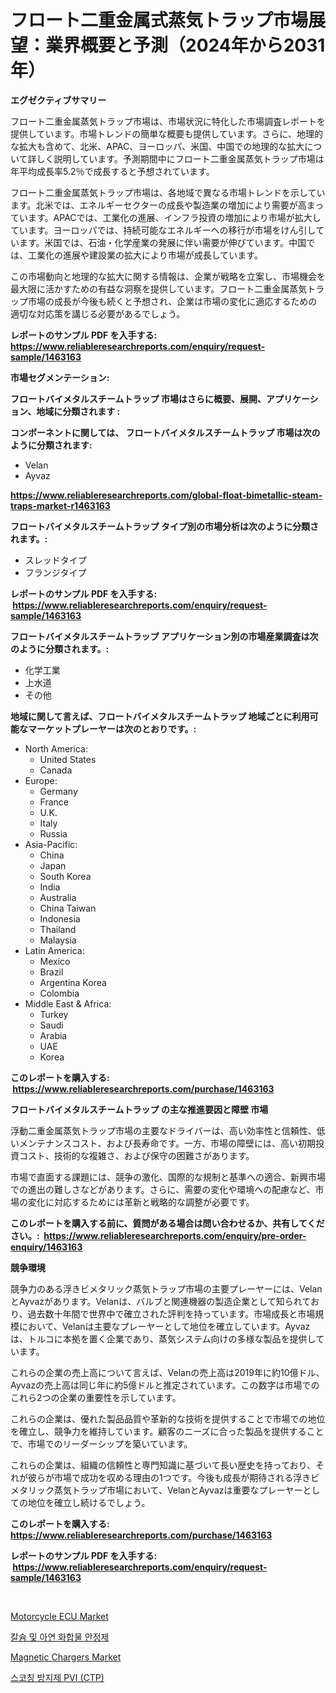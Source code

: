 <p><h1>フロート二重金属式蒸気トラップ市場展望：業界概要と予測（2024年から2031年）</h1></p><p><strong>エグゼクティブサマリー</strong></p>
<p><p>フロート二重金属蒸気トラップ市場は、市場状況に特化した市場調査レポートを提供しています。市場トレンドの簡単な概要も提供しています。さらに、地理的な拡大も含めて、北米、APAC、ヨーロッパ、米国、中国での地理的な拡大について詳しく説明しています。予測期間中にフロート二重金属蒸気トラップ市場は年平均成長率5.2％で成長すると予想されています。</p><p>フロート二重金属蒸気トラップ市場は、各地域で異なる市場トレンドを示しています。北米では、エネルギーセクターの成長や製造業の増加により需要が高まっています。APACでは、工業化の進展、インフラ投資の増加により市場が拡大しています。ヨーロッパでは、持続可能なエネルギーへの移行が市場をけん引しています。米国では、石油・化学産業の発展に伴い需要が伸びています。中国では、工業化の進展や建設業の拡大により市場が成長しています。</p><p>この市場動向と地理的な拡大に関する情報は、企業が戦略を立案し、市場機会を最大限に活かすための有益な洞察を提供しています。フロート二重金属蒸気トラップ市場の成長が今後も続くと予想され、企業は市場の変化に適応するための適切な対応策を講じる必要があるでしょう。</p></p>
<p><strong>レポートのサンプル PDF を入手する: <a href="https://www.reliableresearchreports.com/enquiry/request-sample/1463163">https://www.reliableresearchreports.com/enquiry/request-sample/1463163</a></strong></p>
<p><strong>市場セグメンテーション:</strong></p>
<p><strong> フロートバイメタルスチームトラップ 市場はさらに概要、展開、アプリケーション、地域に分類されます :</strong></p>
<p><strong>コンポーネントに関しては、 フロートバイメタルスチームトラップ 市場は次のように分類されます: &nbsp;</strong></p>
<p><ul><li>Velan</li><li>Ayvaz</li></ul></p>
<p><strong><a href="https://www.reliableresearchreports.com/global-float-bimetallic-steam-traps-market-r1463163">https://www.reliableresearchreports.com/global-float-bimetallic-steam-traps-market-r1463163</a></strong></p>
<p><strong> フロートバイメタルスチームトラップ タイプ別の市場分析は次のように分類されます。:</strong></p>
<p><ul><li>スレッドタイプ</li><li>フランジタイプ</li></ul></p>
<p><strong>レポートのサンプル PDF を入手する: &nbsp;<a href="https://www.reliableresearchreports.com/enquiry/request-sample/1463163">https://www.reliableresearchreports.com/enquiry/request-sample/1463163</a></strong></p>
<p><strong> フロートバイメタルスチームトラップ アプリケーション別の市場産業調査は次のように分類されます。:</strong></p>
<p><ul><li>化学工業</li><li>上水道</li><li>その他</li></ul></p>
<p><strong>地域に関して言えば、フロートバイメタルスチームトラップ 地域ごとに利用可能なマーケットプレーヤーは次のとおりです。:</strong></p>
<p><ul>
    <li>
        North America:
        <ul>
            <li>United States</li>
            <li>Canada</li>
        </ul>
    </li>
    <li>
        Europe:
        <ul>
            <li>Germany</li>
            <li>France</li>
            <li>U.K.</li>
            <li>Italy</li>
            <li>Russia</li>
        </ul>
    </li>
    <li>
        Asia-Pacific:
        <ul>
            <li>China</li>
            <li>Japan</li>
            <li>South Korea</li>
            <li>India</li>
            <li>Australia</li>
            <li>China Taiwan</li>
            <li>Indonesia</li>
            <li>Thailand</li>
            <li>Malaysia</li>
        </ul>
    </li>
    <li>
        Latin America:
        <ul>
            <li>Mexico</li>
            <li>Brazil</li>
            <li>Argentina Korea</li>
            <li>Colombia</li>
        </ul>
    </li>
    <li>
        Middle East & Africa:
        <ul>
            <li>Turkey</li>
            <li>Saudi</li>
            <li>Arabia</li>
            <li>UAE</li>
            <li>Korea</li>
        </ul>
    </li>
    </ul></p>
<p><strong>このレポートを購入する: &nbsp;<a href="https://www.reliableresearchreports.com/purchase/1463163">https://www.reliableresearchreports.com/purchase/1463163</a></strong></p>
<p><strong>フロートバイメタルスチームトラップ の主な推進要因と障壁 市場</strong></p>
<p><p>浮動二重金属蒸気トラップ市場の主要なドライバーは、高い効率性と信頼性、低いメンテナンスコスト、および長寿命です。一方、市場の障壁には、高い初期投資コスト、技術的な複雑さ、および保守の困難さがあります。</p><p>市場で直面する課題には、競争の激化、国際的な規制と基準への適合、新興市場での進出の難しさなどがあります。さらに、需要の変化や環境への配慮など、市場の変化に対応するためには革新と戦略的な調整が必要です。</p></p>
<p><strong>このレポートを購入する前に、質問がある場合は問い合わせるか、共有してください。:&nbsp; <a href="https://www.reliableresearchreports.com/enquiry/pre-order-enquiry/1463163">https://www.reliableresearchreports.com/enquiry/pre-order-enquiry/1463163</a></strong></p>
<p><strong>競争環境</strong></p>
<p><p>競争力のある浮きビメタリック蒸気トラップ市場の主要プレーヤーには、VelanとAyvazがあります。Velanは、バルブと関連機器の製造企業として知られており、過去数十年間で世界中で確立された評判を持っています。市場成長と市場規模において、Velanは主要なプレーヤーとして地位を確立しています。Ayvazは、トルコに本拠を置く企業であり、蒸気システム向けの多様な製品を提供しています。</p><p>これらの企業の売上高について言えば、Velanの売上高は2019年に約10億ドル、Ayvazの売上高は同じ年に約5億ドルと推定されています。この数字は市場でのこれら2つの企業の重要性を示しています。</p><p>これらの企業は、優れた製品品質や革新的な技術を提供することで市場での地位を確立し、競争力を維持しています。顧客のニーズに合った製品を提供することで、市場でのリーダーシップを築いています。</p><p>これらの企業は、組織の信頼性と専門知識に基づいて長い歴史を持っており、それが彼らが市場で成功を収める理由の1つです。今後も成長が期待される浮きビメタリック蒸気トラップ市場において、VelanとAyvazは重要なプレーヤーとしての地位を確立し続けるでしょう。</p></p>
<p><strong>このレポートを購入する: &nbsp; <a href="https://www.reliableresearchreports.com/purchase/1463163">https://www.reliableresearchreports.com/purchase/1463163</a></strong></p>
<p><strong>レポートのサンプル PDF を入手する: &nbsp;<a href="https://www.reliableresearchreports.com/enquiry/request-sample/1463163">https://www.reliableresearchreports.com/enquiry/request-sample/1463163</a></strong><strong></strong></p>
<p>&nbsp;</p>
<p><p><a href="https://issuu.com/reportprime-2/docs/motorcycle-ecu-market-size-2030.pptx">Motorcycle ECU Market</a></p><p><a href="https://github.com/JosefaRice/Market-Research-Report-List-1/blob/main/261392292782.md">칼슘 및 아연 화합물 안정제</a></p><p><a href="https://issuu.com/reportprime-2/docs/magnetic-chargers-market-size-2030.pptx">Magnetic Chargers Market</a></p><p><a href="https://github.com/fernandotryO5lson96765/Market-Research-Report-List-2/blob/main/846657792781.md">스코칭 방지제 PVI (CTP)</a></p></p>